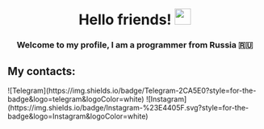 <h1 align="center">Hello friends! 
<img src="https://github.com/blackcater/blackcater/raw/main/images/Hi.gif" height="32"/></h1>
<h3 align="center">Welcome to my profile, I am a programmer from Russia 🇷🇺</h3>
<h2>My contacts:</h2>
![Telegram](https://img.shields.io/badge/Telegram-2CA5E0?style=for-the-badge&logo=telegram&logoColor=white)
![Instagram](https://img.shields.io/badge/Instagram-%23E4405F.svg?style=for-the-badge&logo=Instagram&logoColor=white)
